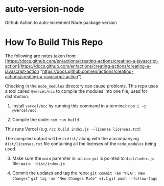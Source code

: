 # auto-version-node
Github Action to auto-increment Node package version

# How To Build This Repo
The following are notes taken from: [https://docs.github.com/en/actions/creating-actions/creating-a-javascript-action](https://docs.github.com/en/actions/creating-actions/creating-a-javascript-action "https://docs.github.com/en/actions/creating-actions/creating-a-javascript-action")

Checking in the `node_modules` directory can cause problems. This repo uses a tool called `@vercel/ncc` to compile the modules into one file, used for distribution.

1. Install `vercel/ncc` by running this command in a terminal: `npm i -g @vercel/ncc`

2. Compile the code: `npm run build`

This runs Vercel (e.g. `ncc build index.js --license licenses.txt`)

The compiled output will be in `dist/` along with the accompanying `dist/licenses.txt` file containing all the licenses of the `node_modules` being used.

3. Make sure the `main` paremter in `action.yml` is pointed to `dist/index.js` file: `main: 'dist/index.js'`

4. Commit the updates and tag the repo:
`git commit -am "FEAT: New Changes"`
`git tag -am "New Changes Made" v1.1`
`git push --follow-tags`
